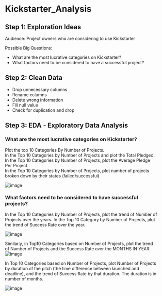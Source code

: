 # Kickstarter_Analysis
## Step 1: Exploration Ideas
Audience: Project owners who are considering to use Kickstarter

Possible Big Questions:
- What are the most lucrative categories on Kickstarter?
- What factors need to be considered to have a successful project?

## Step 2: Clean Data 
- Drop unnecessary columns
- Rename columns
- Delete wrong information
- Fill null value
- Check for duplication and drop

## Step 3: EDA - Exploratory Data Analysis
### What are the most lucrative categories on Kickstarter?
Plot the top 10 Categories By Number of Projects.\
In the Top 10 Categories by Number of Projects and plot the Total Pledged.\
In the Top 10 Categories by Number of Projects, plot the Average Pledge Per Project.\
In the Top 10 Categories by Number of Projects, plot number of projects broken down by their states (failed/successful)

![image](https://user-images.githubusercontent.com/56812443/139650869-040501b4-7b87-4f9c-9c04-62ae9787fa11.png)

### What factors need to be considered to have successful projects?
In the Top 10 Categories by Number of Projects, plot the trend of Number of Projects over the years. In the Top 10 Category by Number of Projects, plot the trend of Success Rate over the year.

![image](https://user-images.githubusercontent.com/56812443/139651264-3f3da2b6-caff-4932-8e92-4a010b260989.png)

Similarly, in Top10 Categories based on Number of Projects, plot the trend of Number of Projects and the Success Rate over the MONTHS IN YEAR.
![image](https://user-images.githubusercontent.com/56812443/139651400-cecff1f3-aff0-41e1-9bdd-e9f43cd681e5.png)

In Top 10 Categories based on Number of Projects, plot Number of Projects by duration of the pitch (the time difference between launched and deadline), and the trend of Success Rate by that duration. The duration is in number of months.

![image](https://user-images.githubusercontent.com/56812443/139651525-0397c3b6-af10-4182-b3c3-5e3e5fe8df3f.png)

